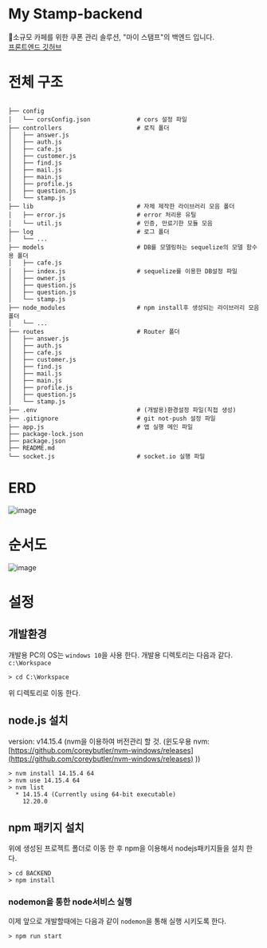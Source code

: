 # My Stamp-backend

소규모 카페를 위한 쿠폰 관리 솔루션, "마이 스탬프"의 백엔드 입니다.<br/>
[프론트엔드 깃허브](https://github.com/RedPanda6801/cafe_front)



# 전체 구조
```

├── config                          
│   └── corsConfig.json             # cors 설정 파일
├── controllers                     # 로직 폴더
│   ├── answer.js
│   ├── auth.js
│   ├── cafe.js
│   ├── customer.js
│   ├── find.js
│   ├── mail.js
│   ├── main.js
│   ├── profile.js
│   ├── question.js
│   └── stamp.js
├── lib                             # 자체 제작한 라이브러리 모음 폴더
│   ├── error.js                    # error 처리용 유틸
│   └── util.js                     # 인증, 만료기한 모듈 모음
├── log                             # 로그 폴더
│   └── ...
├── models                          # DB를 모델링하는 sequelize의 모델 함수용 폴더
│   ├── cafe.js                     
│   ├── index.js                    # sequelize를 이용한 DB설정 파일
│   ├── owner.js
│   ├── question.js                    
│   ├── question.js
│   └── stamp.js
├── node_modules                    # npm install후 생성되는 라이브러리 모음 폴더
│   └── ...
├── routes                          # Router 폴더
│   ├── answer.js
│   ├── auth.js
│   ├── cafe.js
│   ├── customer.js
│   ├── find.js
│   ├── mail.js
│   ├── main.js
│   ├── profile.js
│   ├── question.js
│   └── stamp.js
├── .env                            # (개발용)환경설정 파일(직접 생성)
├── .gitignore                      # git not-push 설정 파일
├── app.js                          # 앱 실행 메인 파일
├── package-lock.json
├── package.json
├── README.md
└── socket.js                       # socket.io 실행 파일
```

# ERD
![image](https://user-images.githubusercontent.com/110373172/196595614-cfeb1786-1769-4891-b045-956497c5d952.png)

# 순서도
![image](https://user-images.githubusercontent.com/110373172/196579182-d46075cb-edb5-4e1b-bd98-3bfb669a9c38.png)

# 설정
## 개발환경
개발용 PC의 OS는 `windows 10`을 사용 한다.
개발용 디렉토리는 다음과 같다.
`c:\Workspace`
```console
> cd C:\Workspace
```
위 디렉토리로 이동 한다.


## node.js 설치
version: v14.15.4
(nvm을 이용하여 버전관리 할 것. (윈도우용 nvm: [https://github.com/coreybutler/nvm-windows/releases](https://github.com/coreybutler/nvm-windows/releases) ))

```console
> nvm install 14.15.4 64
> nvm use 14.15.4 64
> nvm list
  * 14.15.4 (Currently using 64-bit executable)
    12.20.0
```

## npm 패키지 설치
위에 생성된 프로젝트 폴더로 이동 한 후 npm을 이용해서 nodejs패키지들을 설치 한다.

```console
> cd BACKEND
> npm install
```

### nodemon을 통한 node서비스 실행
이제 앞으로 개발할때에는 다음과 같이 `nodemon`을 통해 실행 시키도록 한다.
```console
> npm run start
```


